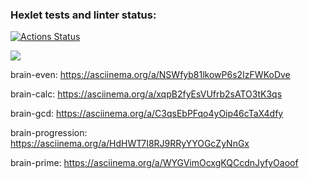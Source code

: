 ### Hexlet tests and linter status:
[![Actions Status](https://github.com/presimos/frontend-project-44/actions/workflows/hexlet-check.yml/badge.svg)](https://github.com/presimos/frontend-project-44/actions)

<a href="https://codeclimate.com/github/presimos/frontend-project-44/maintainability"><img src="https://api.codeclimate.com/v1/badges/07612a5ad323d9699c71/maintainability" /></a>

brain-even: https://asciinema.org/a/NSWfyb81lkowP6s2IzFWKoDve

brain-calc: https://asciinema.org/a/xqpB2fyEsVUfrb2sATO3tK3qs

brain-gcd: https://asciinema.org/a/C3qsEbPFqo4yOip46cTaX4dfy

brain-progression: https://asciinema.org/a/HdHWT7I8RJ9RRyYYOGcZyNnGx

brain-prime: https://asciinema.org/a/WYGVimOcxgKQCcdnJyfyOaoof